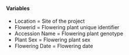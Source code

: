 
#### Variables

+ Location = Site of the project
+ Flowerid = Flowering plant unique identifier
+ Accession Name = Flowering plant genotype
+ Plant Sex = Flowering plant sex
+ Flowering Date = Flowering date


